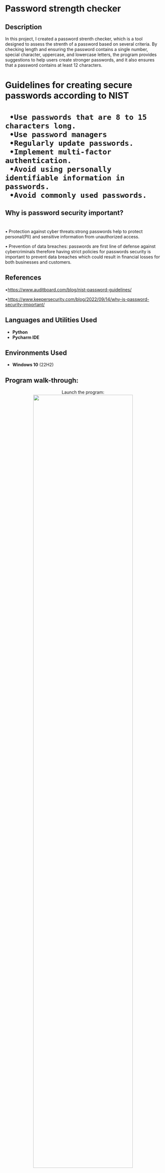 <h1>Password strength checker</h1>

<h2>Description</h2>
In this project, I created a password strenth checker, which is a tool designed to assess the strenth of a password based on several criteria. By checking length and ensuring the password contains a single number, special character, uppercase, and lowercase letters, the program provides suggestions to help users create stronger passwords, and it also ensures that a password contains at least 12 characters. 

<h1>Guidelines for creating secure passwords according to NIST<h1>

     •Use passwords that are 8 to 15 characters long.
     •Use password managers
     •Regularly update passwords.
     •Implement multi-factor authentication.
     •Avoid using personally identifiable information in passwords.
     •Avoid commonly used passwords.


<h2>Why is password security important?<h1></h2>
•
Protection against cyber threats:strong passwords help to protect personal(PII) and sensitive information from unauthorized access.
  
•
Prevention of data breaches: passwords are first line of defense against cybercriminals therefore having strict policies for passwords security is important to prevent data breaches which could result in financial losses for both businesses and customers.
<br />

<h2>References</h2>

•https://www.auditboard.com/blog/nist-password-guidelines/

•https://www.keepersecurity.com/blog/2022/09/14/why-is-password-security-important/

<h2>Languages and Utilities Used</h2>

- <b>Python</b> 
- <b>Pycharm IDE</b>

<h2>Environments Used </h2>

- <b>Windows 10</b> (22H2)

<h2>Program walk-through:</h2>

<p align="center">
Launch the program: <br/>
<img src="https://i.imgur.com/DPD7pwK.png" height="80%" width="80%" alt=""/>
<br />
   <br/>
<img src="" height="80%" width="80%" alt=""/>
  <br />
Enter Password output:  <br/>
<img src="https://i.imgur.com/f8dLygR.png" height="80%" width="80%" alt=""/>
<br />
 Final output: <br/>
<img src="https://i.imgur.com/FbhNBB6.png" height="80%" width="80%" alt="s"/>
<br />
<br />

</p>

<!--
 ```diff
- text in red
+ text in green
! text in orange
# text in gray
@@ text in purple (and bold)@@
```
--!>
